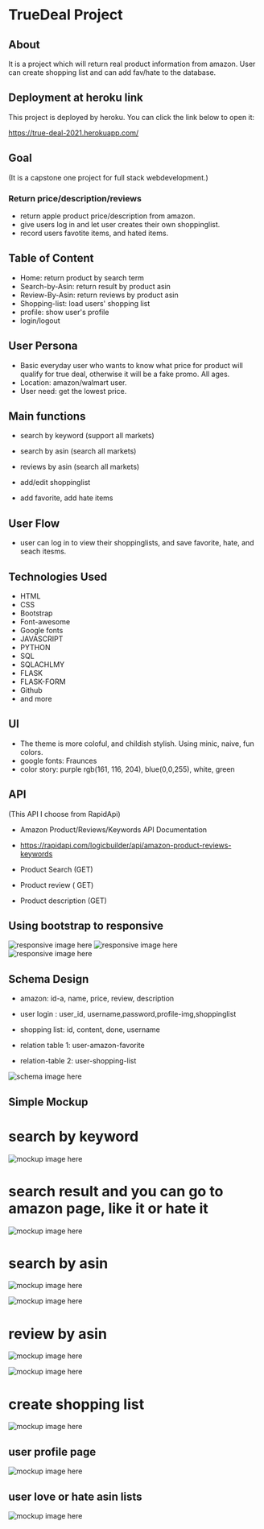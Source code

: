 # TrueDeal Project

## About

It is a project which will return real product information from amazon. User can create shopping list and can add fav/hate to the database.

## Deployment at heroku link

This project is deployed by heroku. You can click the link below to open it:

https://true-deal-2021.herokuapp.com/

## Goal

(It is a capstone one project for full stack webdevelopment.)

### Return price/description/reviews

- return apple product price/description from amazon.
- give users log in and let user creates their own shoppinglist.
- record users favotite items, and hated items.

## Table of Content

- Home: return product by search term
- Search-by-Asin: return result by product asin
- Review-By-Asin: return reviews by product asin
- Shopping-list: load users' shopping list
- profile: show user's profile
- login/logout

## User Persona

- Basic everyday user who wants to know what price for product will qualify for true deal, otherwise it will be a fake promo.
  All ages.
- Location: amazon/walmart user.
- User need: get the lowest price.

## Main functions

- search by keyword (support all markets)

- search by asin (search all markets)

- reviews by asin (search all markets)

- add/edit shoppinglist

- add favorite, add hate items

## User Flow

- user can log in to view their shoppinglists, and save favorite, hate, and seach itesms.

## Technologies Used

- HTML
- CSS
- Bootstrap
- Font-awesome
- Google fonts
- JAVASCRIPT
- PYTHON
- SQL
- SQLACHLMY
- FLASK
- FLASK-FORM
- Github
- and more

## UI

- The theme is more coloful, and childish stylish. Using minic, naive, fun colors.
- google fonts: Fraunces
- color story:
  purple rgb(161, 116, 204), blue(0,0,255), white, green

## API

(This API I choose from RapidApi)

- Amazon Product/Reviews/Keywords API Documentation

- https://rapidapi.com/logicbuilder/api/amazon-product-reviews-keywords

- Product Search (GET)
- Product review ( GET)
- Product description (GET)

## Using bootstrap to responsive

![responsive image here ](mockup/res1.png)
![responsive image here ](mockup/res2.png)
![responsive image here ](mockup/res3.png)

## Schema Design

- amazon: id-a, name, price, review, description

- user login : user_id, username,password,profile-img,shoppinglist
- shopping list: id, content, done, username

- relation table 1:
  user-amazon-favorite

- relation-table 2:
  user-shopping-list

![schema image here](mockup/truedealschema.png)

## Simple Mockup

# search by keyword

![mockup image here](mockup/1.png)

# search result and you can go to amazon page, like it or hate it

![mockup image here](mockup/2.png)

# search by asin

![mockup image here](mockup/3.png)

![mockup image here](mockup/4.png)

# review by asin

![mockup image here](mockup/5.png)

![mockup image here](mockup/6.png)

# create shopping list

![mockup image here](mockup/7.png)

## user profile page

![mockup image here](mockup/8.png)

## user love or hate asin lists

![mockup image here](mockup/9.png)
